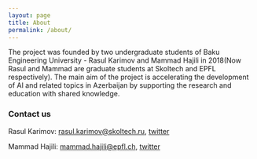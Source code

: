 ```yaml
---
layout: page
title: About
permalink: /about/
---
```


The project was founded by two undergraduate students of Baku Engineering University - Rasul Karimov and Mammad Hajili in 2018(Now Rasul and Mammad are graduate students at Skoltech and EPFL respectively). The main aim of the project is accelerating the development of AI and related topics in Azerbaijan by supporting the research and education with shared knowledge.


### Contact us
Rasul Karimov: [rasul.karimov@skoltech.ru](mailto:rasul.karimov@skoltech.ru), [twitter](https://twitter.com/rkarrimov)

Mammad Hajili: [mammad.hajili@epfl.ch](mailto:mammad.hajili@epfl.ch), [twitter](https://twitter.com/mammadhajili)
